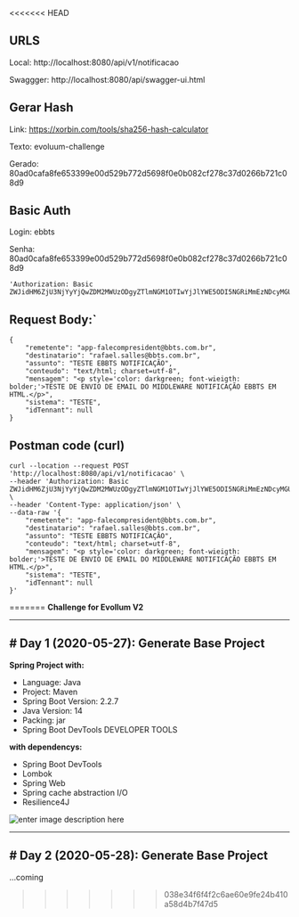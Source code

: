 <<<<<<< HEAD
## URLS 
Local: http://localhost:8080/api/v1/notificacao

Swaggger: http://localhost:8080/api/swagger-ui.html

## Gerar Hash
Link: https://xorbin.com/tools/sha256-hash-calculator

Texto: evoluum-challenge

Gerado: 80ad0cafa8fe653399e00d529b772d5698f0e0b082cf278c37d0266b721c08d9

## Basic Auth
Login: ebbts

Senha: 80ad0cafa8fe653399e00d529b772d5698f0e0b082cf278c37d0266b721c08d9

```
'Authorization: Basic ZWJidHM6ZjU3NjYyYjQwZDM2MWUzODgyZTlmNGM1OTIwYjJlYWE5ODI5NGRiMmEzNDcyMGUzYjhmYTBkNDg5NTk2NGQ4Mw=='
```
## Request Body:`
```
{
    "remetente": "app-falecompresident@bbts.com.br",
    "destinatario": "rafael.salles@bbts.com.br", 
    "assunto": "TESTE EBBTS NOTIFICAÇÃO",
    "conteudo": "text/html; charset=utf-8",
    "mensagem": "<p style='color: darkgreen; font-wieigth: bolder;'>TESTE DE ENVIO DE EMAIL DO MIDDLEWARE NOTIFICAÇÃO EBBTS EM HTML.</p>",
    "sistema": "TESTE",
    "idTennant": null
}
```
## Postman code (curl)
```
curl --location --request POST 'http://localhost:8080/api/v1/notificacao' \
--header 'Authorization: Basic ZWJidHM6ZjU3NjYyYjQwZDM2MWUzODgyZTlmNGM1OTIwYjJlYWE5ODI5NGRiMmEzNDcyMGUzYjhmYTBkNDg5NTk2NGQ4Mw==' \
--header 'Content-Type: application/json' \
--data-raw '{
    "remetente": "app-falecompresident@bbts.com.br",
    "destinatario": "rafael.salles@bbts.com.br", 
    "assunto": "TESTE EBBTS NOTIFICAÇÃO",
    "conteudo": "text/html; charset=utf-8",
    "mensagem": "<p style='color: darkgreen; font-wieigth: bolder;'>TESTE DE ENVIO DE EMAIL DO MIDDLEWARE NOTIFICAÇÃO EBBTS EM HTML.</p>",
    "sistema": "TESTE",
    "idTennant": null
}'
```
=======
**Challenge for Evollum V2** 

------------------------------------
**# Day 1 (2020-05-27): Generate Base Project**
------------------------------------

**Spring Project with:**
- Language: Java
- Project: Maven
- Spring Boot Version: 2.2.7
- Java Version: 14
- Packing: jar
- Spring Boot DevTools DEVELOPER TOOLS

**with dependencys:**
- Spring Boot DevTools
- Lombok
- Spring Web
- Spring cache abstraction I/O
- Resilience4J

![enter image description here](https://i.ibb.co/897LLsf/spring-initializer.png)


------------------------------------
**# Day 2 (2020-05-28): Generate Base Project**
------------------------------------
...coming
>>>>>>> 038e34f6f4f2c6ae60e9fe24b410a58d4b7f47d5
